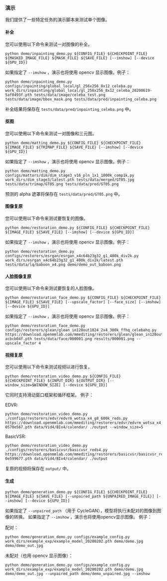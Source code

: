 ### 演示

我们提供了一些特定任务的演示脚本来测试单个图像。

#### 补全

您可以使用以下命令来测试一对图像的补全。

```shell
python demo/inpainting_demo.py ${CONFIG_FILE} ${CHECKPOINT_FILE} ${MASKED_IMAGE_FILE} ${MASK_FILE} ${SAVE_FILE} [--imshow] [--device ${GPU_ID}]
```

如果指定了 `--imshow` ，演示也将使用 opencv 显示图像。例子：

```shell
python demo/inpainting_demo.py configs/inpainting/global_local/gl_256x256_8x12_celeba.py work_dirs/inpainting/global_local/gl_256x256_8x12_celeba_20200619-5af0493f.pth tests/data/image/celeba_test.png tests/data/image/bbox_mask.png tests/data/pred/inpainting_celeba.png
```

补全结果将保存在 `tests/data/pred/inpainting_celeba.png` 中。

#### 抠图

您可以使用以下命令来测试一对图像和三元图。

```shell
python demo/matting_demo.py ${CONFIG_FILE} ${CHECKPOINT_FILE} ${IMAGE_FILE} ${TRIMAP_FILE} ${SAVE_FILE} [--imshow] [--device ${GPU_ID}]
```

如果指定了 `--imshow` ，演示也将使用 opencv 显示图像。例子：

```shell
python demo/matting_demo.py configs/mattors/dim/dim_stage3_v16_pln_1x1_1000k_comp1k.py work_dirs/dim_stage3/latest.pth tests/data/merged/GT05.jpg tests/data/trimap/GT05.png tests/data/pred/GT05.png
```

预测的 alpha 遮罩将保存在 `tests/data/pred/GT05.png` 中。

#### 图像复原

您可以使用以下命令来测试要恢复的图像。

```shell
python demo/restoration_demo.py ${CONFIG_FILE} ${CHECKPOINT_FILE} ${IMAGE_FILE} ${SAVE_FILE} [--imshow] [--device ${GPU_ID}]
```

如果指定了 `--imshow` ，演示也将使用 opencv 显示图像。例子：

```shell
python demo/restoration_demo.py configs/restorers/esrgan/esrgan_x4c64b23g32_g1_400k_div2k.py work_dirs/esrgan_x4c64b23g32_g1_400k_div2k/latest.pth tests/data/lq/baboon_x4.png demo/demo_out_baboon.png
```

#### 人脸图像复原

您可以使用以下命令来测试要恢复的人脸图像。

```shell
python demo/restoration_face_demo.py ${CONFIG_FILE} ${CHECKPOINT_FILE} ${IMAGE_FILE} ${SAVE_FILE} [--upscale_factor] [--face_size] [--imshow] [--device ${GPU_ID}]
```

如果指定了 `--imshow` ，演示也将使用 opencv 显示图像。例子：

```shell
python demo/restoration_face_demo.py configs/restorers/glean/glean_in128out1024_2x4_300k_ffhq_celebahq.py https://download.openmmlab.com/mmediting/restorers/glean/glean_in128out1024_4x2_300k_ffhq_celebahq_20210812-acbcb04f.pth tests/data/face/000001.png results/000001.png --upscale_factor 4
```

#### 视频复原

您可以使用以下命令来测试视频以进行恢复。

```shell
python demo/restoration_video_demo.py ${CONFIG_FILE} ${CHECKPOINT_FILE} ${INPUT_DIR} ${OUTPUT_DIR} [--window_size=$WINDOW_SIZE] [--device ${GPU_ID}]
```

它同时支持滑动窗口框架和循环框架。 例子：

EDVR:

```shell
python demo/restoration_video_demo.py ./configs/restorers/edvr/edvrm_wotsa_x4_g8_600k_reds.py https://download.openmmlab.com/mmediting/restorers/edvr/edvrm_wotsa_x4_8x4_600k_reds_20200522-0570e567.pth data/Vid4/BIx4/calendar/ ./output --window_size=5
```

BasicVSR:

```shell
python demo/restoration_video_demo.py ./configs/restorers/basicvsr/basicvsr_reds4.py https://download.openmmlab.com/mmediting/restorers/basicvsr/basicvsr_reds4_20120409-0e599677.pth data/Vid4/BIx4/calendar/ ./output
```

复原的视频将保存在 `output/` 中。

#### 生成

```shell
python demo/generation_demo.py ${CONFIG_FILE} ${CHECKPOINT_FILE} ${IMAGE_FILE} ${SAVE_FILE} [--unpaired_path ${UNPAIRED_IMAGE_FILE}] [--imshow] [--device ${GPU_ID}]
```

如果指定了 `--unpaired_path` （用于 CycleGAN），模型将执行未配对的图像到图像的转换。 如果指定了 `--imshow` ，演示也将使用opencv显示图像。 例子：

配对：

```shell
python demo/generation_demo.py configs/example_config.py work_dirs/example_exp/example_model_20200202.pth demo/demo.jpg demo/demo_out.jpg
```

未配对（也用 opencv 显示图像）：

```shell
python demo/generation_demo.py configs/example_config.py work_dirs/example_exp/example_model_20200202.pth demo/demo.jpg demo/demo_out.jpg --unpaired_path demo/demo_unpaired.jpg --imshow
```
